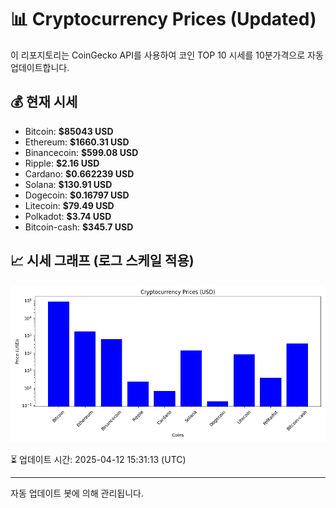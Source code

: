 
# 📊 Cryptocurrency Prices (Updated)

이 리포지토리는 CoinGecko API를 사용하여 코인 TOP 10 시세를 10분가격으로 자동 업데이트합니다.

## 💰 현재 시세
- Bitcoin: **$85043 USD**
- Ethereum: **$1660.31 USD**
- Binancecoin: **$599.08 USD**
- Ripple: **$2.16 USD**
- Cardano: **$0.662239 USD**
- Solana: **$130.91 USD**
- Dogecoin: **$0.16797 USD**
- Litecoin: **$79.49 USD**
- Polkadot: **$3.74 USD**
- Bitcoin-cash: **$345.7 USD**

## 📈 시세 그래프 (로그 스케일 적용)
![Crypto Prices](crypto_prices.png)

⏳ 업데이트 시간: 2025-04-12 15:31:13 (UTC)

---
자동 업데이트 봇에 의해 관리됩니다.
